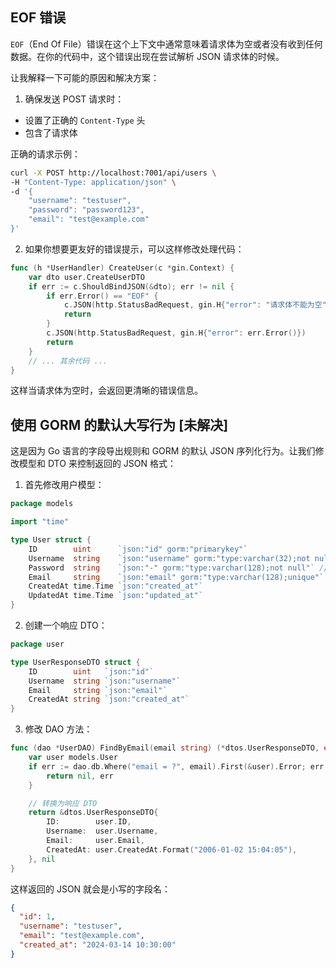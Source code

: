## EOF 错误

`EOF`（End Of File）错误在这个上下文中通常意味着请求体为空或者没有收到任何数据。在你的代码中，这个错误出现在尝试解析 JSON 请求体的时候。

让我解释一下可能的原因和解决方案：

1. 确保发送 POST 请求时：

- 设置了正确的 `Content-Type` 头
- 包含了请求体

正确的请求示例：

```bash
curl -X POST http://localhost:7001/api/users \
-H "Content-Type: application/json" \
-d '{
    "username": "testuser",
    "password": "password123",
    "email": "test@example.com"
}'
```

2. 如果你想要更友好的错误提示，可以这样修改处理代码：

```go:handlers/user_handler.go
func (h *UserHandler) CreateUser(c *gin.Context) {
    var dto user.CreateUserDTO
    if err := c.ShouldBindJSON(&dto); err != nil {
        if err.Error() == "EOF" {
            c.JSON(http.StatusBadRequest, gin.H{"error": "请求体不能为空"})
            return
        }
        c.JSON(http.StatusBadRequest, gin.H{"error": err.Error()})
        return
    }
    // ... 其余代码 ...
}
```

这样当请求体为空时，会返回更清晰的错误信息。

## 使用 GORM 的默认大写行为 [未解决]

这是因为 Go 语言的字段导出规则和 GORM 的默认 JSON 序列化行为。让我们修改模型和 DTO 来控制返回的 JSON 格式：

1. 首先修改用户模型：

```go:database/models/user.go
package models

import "time"

type User struct {
    ID        uint      `json:"id" gorm:"primarykey"`
    Username  string    `json:"username" gorm:"type:varchar(32);not null;unique"`
    Password  string    `json:"-" gorm:"type:varchar(128);not null"` // 使用 - 来隐藏密码
    Email     string    `json:"email" gorm:"type:varchar(128);unique"`
    CreatedAt time.Time `json:"created_at"`
    UpdatedAt time.Time `json:"updated_at"`
}
```

2. 创建一个响应 DTO：

```go:dtos/user/user_dto.go
package user

type UserResponseDTO struct {
    ID        uint   `json:"id"`
    Username  string `json:"username"`
    Email     string `json:"email"`
    CreatedAt string `json:"created_at"`
}
```

3. 修改 DAO 方法：

```go:daos/users/user_dao.go
func (dao *UserDAO) FindByEmail(email string) (*dtos.UserResponseDTO, error) {
    var user models.User
    if err := dao.db.Where("email = ?", email).First(&user).Error; err != nil {
        return nil, err
    }

    // 转换为响应 DTO
    return &dtos.UserResponseDTO{
        ID:        user.ID,
        Username:  user.Username,
        Email:     user.Email,
        CreatedAt: user.CreatedAt.Format("2006-01-02 15:04:05"),
    }, nil
}
```

这样返回的 JSON 就会是小写的字段名：

```json
{
  "id": 1,
  "username": "testuser",
  "email": "test@example.com",
  "created_at": "2024-03-14 10:30:00"
}
```
